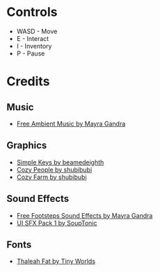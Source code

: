 # Controls

- WASD - Move
- E - Interact
- I - Inventory
- P - Pause

# Credits

## Music

- [Free Ambient Music by Mayra Gandra](https://mayragandra.itch.io/freeambientmusic)

## Graphics

- [Simple Keys by beamedeighth](https://beamedeighth.itch.io/simplekeys-animated-pixel-keyboard-keys)
- [Cozy People by shubibubi](https://shubibubi.itch.io/cozy-people)
- [Cozy Farm by shubibubi](https://shubibubi.itch.io/cozy-farm)

## Sound Effects

- [Free Footsteps Sound Effects by Mayra Gandra](https://mayragandra.itch.io/free-footsteps-sound-effects)
- [UI SFX Pack 1 by SoupTonic](https://souptonic.itch.io/souptonic-sfx-pack-1-ui-sounds)

## Fonts

- [Thaleah Fat by Tiny Worlds](https://tinyworlds.itch.io/free-pixel-font-thaleah)
